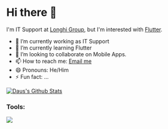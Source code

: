 # Hi there 👋
I'm IT Support at [Longhi Group](https://longhi-group.com), but I'm interested with [Flutter](https://flutter.dev/).  

- 🔭 I’m currently working as IT Support </br>
- 🌱 I’m currently learning Flutter </br>
- 👯 I’m looking to collaborate on Mobile Apps. </br>
- 📫 How to reach me: <a href="mailto:dausgnzzz@gmail.com">Email me</a>  </br>
- 😄 Pronouns: He/Him </br>
- ⚡ Fun fact: ... </br>

[![Daus's Github Stats](https://github-readme-stats.vercel.app/api?username=daaa&count_private=true&bg_color=def1fa&border_color=b0e0f7&show_icons=true&hide=contribs,prs)](https://github.com/dausdauy)

### Tools:
<img src="https://img.shields.io/badge/Text%20Editor-Visual%20Studio%20Code-blue?&logo=visual%20studio%20code&logoColor=blue" />
